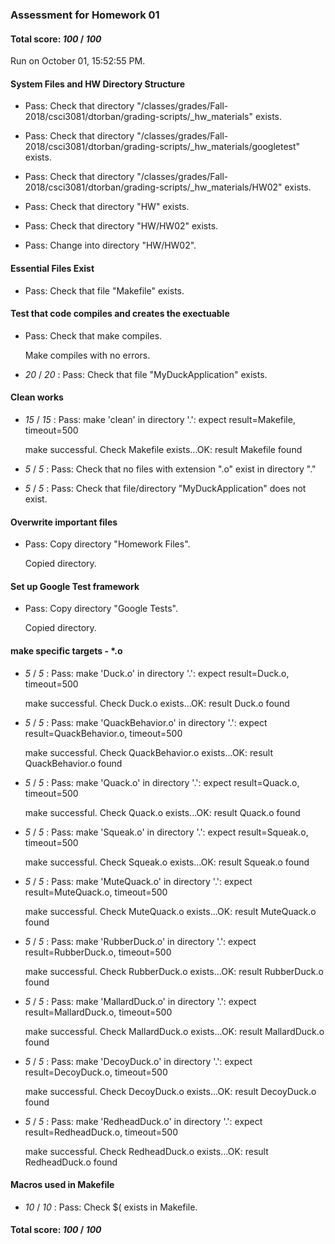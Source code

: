 ### Assessment for Homework 01

#### Total score: _100_ / _100_

Run on October 01, 15:52:55 PM.


#### System Files and HW Directory Structure

+ Pass: Check that directory "/classes/grades/Fall-2018/csci3081/dtorban/grading-scripts/_hw_materials" exists.

+ Pass: Check that directory "/classes/grades/Fall-2018/csci3081/dtorban/grading-scripts/_hw_materials/googletest" exists.

+ Pass: Check that directory "/classes/grades/Fall-2018/csci3081/dtorban/grading-scripts/_hw_materials/HW02" exists.

+ Pass: Check that directory "HW" exists.

+ Pass: Check that directory "HW/HW02" exists.

+ Pass: Change into directory "HW/HW02".


#### Essential Files Exist

+ Pass: Check that file "Makefile" exists.


#### Test that code compiles and creates the exectuable

+ Pass: Check that make compiles.

    Make compiles with no errors.



+  _20_ / _20_ : Pass: Check that file "MyDuckApplication" exists.


#### Clean works

+  _15_ / _15_ : Pass: make 'clean' in directory '.': expect result=Makefile, timeout=500

    make successful.
    Check Makefile exists...OK: result Makefile found

+  _5_ / _5_ : Pass: Check that no files with extension ".o" exist in directory "."

+  _5_ / _5_ : Pass: Check that file/directory "MyDuckApplication" does not exist.


#### Overwrite important files

+ Pass: Copy directory "Homework Files".

    Copied directory.




#### Set up Google Test framework

+ Pass: Copy directory "Google Tests".

    Copied directory.




#### make specific targets - *.o

+  _5_ / _5_ : Pass: make 'Duck.o' in directory '.': expect result=Duck.o, timeout=500

    make successful.
    Check Duck.o exists...OK: result Duck.o found

+  _5_ / _5_ : Pass: make 'QuackBehavior.o' in directory '.': expect result=QuackBehavior.o, timeout=500

    make successful.
    Check QuackBehavior.o exists...OK: result QuackBehavior.o found

+  _5_ / _5_ : Pass: make 'Quack.o' in directory '.': expect result=Quack.o, timeout=500

    make successful.
    Check Quack.o exists...OK: result Quack.o found

+  _5_ / _5_ : Pass: make 'Squeak.o' in directory '.': expect result=Squeak.o, timeout=500

    make successful.
    Check Squeak.o exists...OK: result Squeak.o found

+  _5_ / _5_ : Pass: make 'MuteQuack.o' in directory '.': expect result=MuteQuack.o, timeout=500

    make successful.
    Check MuteQuack.o exists...OK: result MuteQuack.o found

+  _5_ / _5_ : Pass: make 'RubberDuck.o' in directory '.': expect result=RubberDuck.o, timeout=500

    make successful.
    Check RubberDuck.o exists...OK: result RubberDuck.o found

+  _5_ / _5_ : Pass: make 'MallardDuck.o' in directory '.': expect result=MallardDuck.o, timeout=500

    make successful.
    Check MallardDuck.o exists...OK: result MallardDuck.o found

+  _5_ / _5_ : Pass: make 'DecoyDuck.o' in directory '.': expect result=DecoyDuck.o, timeout=500

    make successful.
    Check DecoyDuck.o exists...OK: result DecoyDuck.o found

+  _5_ / _5_ : Pass: make 'RedheadDuck.o' in directory '.': expect result=RedheadDuck.o, timeout=500

    make successful.
    Check RedheadDuck.o exists...OK: result RedheadDuck.o found


#### Macros used in Makefile

+  _10_ / _10_ : Pass: Check $( exists in Makefile.

#### Total score: _100_ / _100_

